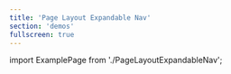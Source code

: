 ```yaml
---
title: 'Page Layout Expandable Nav'
section: 'demos'
fullscreen: true
---
```


import ExamplePage from './PageLayoutExpandableNav';

<ExamplePage />